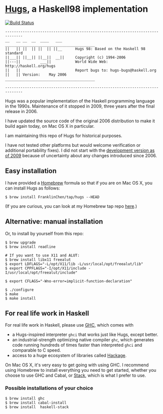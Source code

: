 # [Hugs](https://www.haskell.org/hugs/), a Haskell98 implementation

[![Build Status](https://travis-ci.org/FranklinChen/hugs98-plus-Sep2006.png)](https://travis-ci.org/FranklinChen/hugs98-plus-Sep2006)

```text
------------------------------------------------------------------------------
__   __ __  __  ____   ___      _________________________________________
||   || ||  || ||  || ||__      Hugs 98: Based on the Haskell 98 standard
||___|| ||__|| ||__||  __||     Copyright (c) 1994-2006
||---||         ___||           World Wide Web: http://haskell.org/hugs
||   ||                         Report bugs to: hugs-bugs@haskell.org
||   || Version:    May 2006    _________________________________________

------------------------------------------------------------------------------
```

Hugs was a popular implementation of the Haskell programming language
in the 1990s. Maintenance of it stopped in 2009, three years after the
final release in 2006.

I have updated the source code of the original 2006 distribution to
make it build again today, on Mac OS X in particular.

I am maintaining this repo of Hugs for historical purposes.

I have not tested other platforms but would welcome verification or
additional portability fixes). I did not start with the
[development version as of 2009](https://github.com/FranklinChen/Hugs)
because of uncertainty about any changes introduced since 2006.

## Easy installation

I have provided a [Homebrew](http://brew.sh/) formula so that if you
are on Mac OS X, you can install Hugs as follows:

```console
$ brew install FranklinChen/tap/hugs --HEAD
```

(If you are curious, you can look at my Homebrew tap repo [here](https://github.com/FranklinChen/homebrew-tap).)

## Alternative: manual installation

Or, to install by yourself from this repo:

```console
$ brew upgrade
$ brew install readline

# If you want to use X11 and ALUT:
$ brew install libx11 freealut
$ export LDFLAGS="-L/opt/X11/lib -L/usr/local/opt/freealut/lib"
$ export CPPFLAGS="-I/opt/X11/include -I/usr/local/opt/freealut/include"

$ export CFLAGS="-Wno-error=implicit-function-declaration"

$ ./configure
$ make
$ make install
```

## For real life work in Haskell

For real life work in Haskell, please use
[GHC](https://www.haskell.org/ghc/), which comes with

- a Hugs-inspired interpreter `ghci` that works just like Hugs, except better.
- an industrial-strength optimizing native compiler `ghc`, which generates code
running hundreds of times faster than interpreted `ghci` and
comparable to C speed.
- access to a huge ecosystem of libraries called
[Hackage](https://hackage.haskell.org/).

On Mac OS X, it's very easy to get going with
using GHC. I recommend using Homebrew to install everything you need
to get started, whether you choose to use GHC and Cabal, or [Stack](https://docs.haskellstack.org/en/stable/README/), which is what I prefer to use.

### Possible installations of your choice

```console
$ brew install ghc
$ brew install cabal-install
$ brew install  haskell-stack
```

